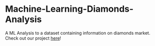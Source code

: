 # Machine-Learning-Diamonds-Analysis
A ML Analysis to a dataset containing information on diamonds market. Check out our project [here](https://machine-learning-diamonds-analysis.github.io/Machine-Learning-Diamonds-Analysis/)!


